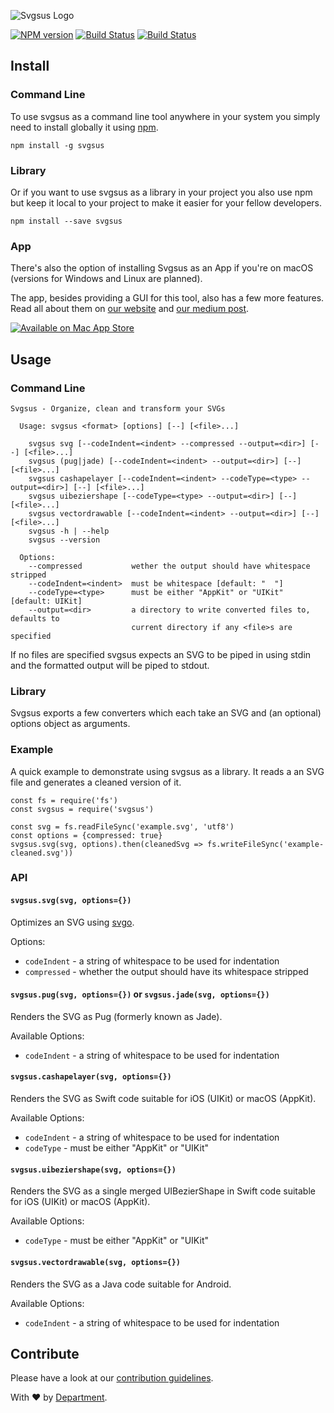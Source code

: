
![Svgsus Logo](http://www.svgs.us/images/svgsus_og@2x.png)

[![NPM version](https://badge.fury.io/js/svgsus.svg)](https://npmjs.org/package/svgsus) [![Build Status](https://secure.travis-ci.org/department-stockholm/svgsus.svg)](https://travis-ci.org/department-stockholm/svgsus) [![Build Status](https://ci.appveyor.com/api/projects/status/github/department-stockholm/svgsus?branch=master&svg=true)](https://ci.appveyor.com/project/slaskis/svgsus)

## Install

### Command Line

To use svgsus as a command line tool anywhere in your system you simply need
to install globally it using [npm](https://npm.com).

```
npm install -g svgsus
```

### Library

Or if you want to use svgsus as a library in your project you also use npm but
keep it local to your project to make it easier for your fellow developers.

```
npm install --save svgsus
```

### App

There's also the option of installing Svgsus as an App if you're on macOS
(versions for Windows and Linux are planned).

The app, besides providing a GUI for this tool, also has a few more features.
Read all about them on [our website](http://www.svgs.us) and [our medium post](https://medium.com/@DepartmentStockholm/svgsus-tips-tricks-ba2de435fee0#.o193oyj0t).

[![Available on Mac App Store](https://devimages.apple.com.edgekey.net/app-store/marketing/guidelines/mac/images/badge-download-on-the-mac-app-store.svg)](https://itunes.apple.com/en/app/svgsus/id1106867065?l=en&mt=12)


## Usage


### Command Line

```
Svgsus - Organize, clean and transform your SVGs

  Usage: svgsus <format> [options] [--] [<file>...]

    svgsus svg [--codeIndent=<indent> --compressed --output=<dir>] [--] [<file>...]
    svgsus (pug|jade) [--codeIndent=<indent> --output=<dir>] [--] [<file>...]
    svgsus cashapelayer [--codeIndent=<indent> --codeType=<type> --output=<dir>] [--] [<file>...]
    svgsus uibeziershape [--codeType=<type> --output=<dir>] [--] [<file>...]
    svgsus vectordrawable [--codeIndent=<indent> --output=<dir>] [--] [<file>...]
    svgsus -h | --help
    svgsus --version

  Options:
    --compressed           wether the output should have whitespace stripped
    --codeIndent=<indent>  must be whitespace [default: "  "]
    --codeType=<type>      must be either "AppKit" or "UIKit" [default: UIKit]
    --output=<dir>         a directory to write converted files to, defaults to
                           current directory if any <file>s are specified
```

If no files are specified svgsus expects an SVG to be piped in using stdin and
the formatted output will be piped to stdout.


### Library

Svgsus exports a few converters which each take an SVG and (an optional)
options object as arguments.

### Example

A quick example to demonstrate using svgsus as a library. It reads a an SVG file
and generates a cleaned version of it.

```
const fs = require('fs')
const svgsus = require('svgsus')

const svg = fs.readFileSync('example.svg', 'utf8')
const options = {compressed: true}
svgsus.svg(svg, options).then(cleanedSvg => fs.writeFileSync('example-cleaned.svg'))
```

### API

#### `svgsus.svg(svg, options={})`

Optimizes an SVG using [svgo](https://github.com/svg/svgo).

Options:

- `codeIndent` - a string of whitespace to be used for indentation
- `compressed` - whether the output should have its whitespace stripped

#### `svgsus.pug(svg, options={})` or `svgsus.jade(svg, options={})`

Renders the SVG as Pug (formerly known as Jade).

Available Options:

- `codeIndent` - a string of whitespace to be used for indentation

#### `svgsus.cashapelayer(svg, options={})`

Renders the SVG as Swift code suitable for iOS (UIKit) or macOS (AppKit).

Available Options:

- `codeIndent` - a string of whitespace to be used for indentation
- `codeType` - must be either "AppKit" or "UIKit"

#### `svgsus.uibeziershape(svg, options={})`

Renders the SVG as a single merged UIBezierShape in Swift code suitable
for iOS (UIKit) or macOS (AppKit).

Available Options:

- `codeType` - must be either "AppKit" or "UIKit"

#### `svgsus.vectordrawable(svg, options={})`

Renders the SVG as a Java code suitable for Android.

Available Options:

- `codeIndent` - a string of whitespace to be used for indentation


## Contribute

Please have a look at our [contribution guidelines](CONTRIBUTING.md).



With ❤️ by [Department](https://department.se).
